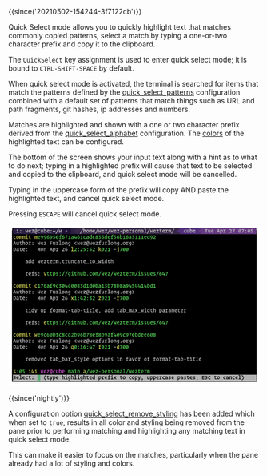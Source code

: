 {{since('20210502-154244-3f7122cb')}}

Quick Select mode allows you to quickly highlight text that matches
commonly copied patterns, select a match by typing a one-or-two character
prefix and copy it to the clipboard.

The `QuickSelect` key assignment is used to enter quick select mode; it is
bound to `CTRL-SHIFT-SPACE` by default.

When quick select mode is activated, the terminal is searched for items that
match the patterns defined by the
[quick_select_patterns](config/lua/config/quick_select_patterns.md)
configuration combined with a default set of patterns that match things such as
URL and path fragments, git hashes, ip addresses and numbers.

Matches are highlighted and shown with a one or two character prefix derived
from the [quick_select_alphabet](config/lua/config/quick_select_alphabet.md)
configuration. The [colors](config/appearance.md#defining-your-own-colors)
of the highlighted text can be configured.

The bottom of the screen shows your input text along with a hint as to what to
do next; typing in a highlighted prefix will cause that text to be selected and
copied to the clipboard, and quick select mode will be cancelled.

Typing in the uppercase form of the prefix will copy AND paste the highlighted
text, and cancel quick select mode.

Pressing `ESCAPE` will cancel quick select mode.

![Screenshot demonstrating the quickselect text highlights](screenshots/shelldone-quick-select.png)

{{since('nightly')}}

A configuration option [quick_select_remove_styling](config/lua/config/quick_select_remove_styling.md)
has been added which when set to `true`, results in all color and styling
being removed from the pane prior to performing matching and highlighting
any matching text in quick select mode.

This can make it easier to focus on the matches, particularly when the pane
already had a lot of styling and colors.
